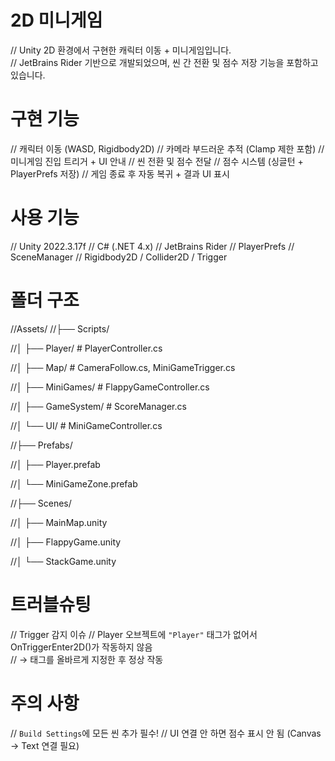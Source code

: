# 2D 미니게임

// Unity 2D 환경에서 구현한 캐릭터 이동 + 미니게임입니다.  
// JetBrains Rider 기반으로 개발되었으며, 씬 간 전환 및 점수 저장 기능을 포함하고 있습니다.


# 구현 기능

// 캐릭터 이동 (WASD, Rigidbody2D)
// 카메라 부드러운 추적 (Clamp 제한 포함)
// 미니게임 진입 트리거 + UI 안내
// 씬 전환 및 점수 전달
// 점수 시스템 (싱글턴 + PlayerPrefs 저장)
// 게임 종료 후 자동 복귀 + 결과 UI 표시


# 사용 기능

// Unity 2022.3.17f
// C# (.NET 4.x)
// JetBrains Rider
// PlayerPrefs
// SceneManager
// Rigidbody2D / Collider2D / Trigger

# 폴더 구조

//Assets/
//├── Scripts/

//│ ├── Player/ # PlayerController.cs

//│ ├── Map/ # CameraFollow.cs, MiniGameTrigger.cs

//│ ├── MiniGames/ # FlappyGameController.cs

//│ ├── GameSystem/ # ScoreManager.cs

//│ └── UI/ # MiniGameController.cs

//├── Prefabs/

//│ ├── Player.prefab

//│ └── MiniGameZone.prefab

//├── Scenes/

//│ ├── MainMap.unity

//│ ├── FlappyGame.unity

//│ └── StackGame.unity



# 트러블슈팅

// Trigger 감지 이슈
 // Player 오브젝트에 `"Player"` 태그가 없어서 OnTriggerEnter2D()가 작동하지 않음  
 // → 태그를 올바르게 지정한 후 정상 작동


# 주의 사항

// `Build Settings`에 모든 씬 추가 필수!
// UI 연결 안 하면 점수 표시 안 됨 (Canvas → Text 연결 필요)
